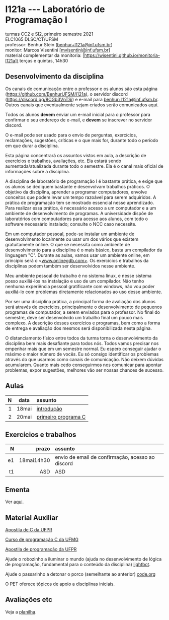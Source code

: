 # l121a --- Laboratório de Programação I
turmas CC2 e SI2, primeiro semestre 2021\
ELC1065 DLSC/CT/UFSM\
professor: Benhur Stein 
([benhur+l121a@inf.ufsm.br](mailto:benhur%2bl121a@inf.ufsm.br))\
monitor: Marcos Visentini [mvisentini@inf.ufsm.br]\
material complementar da monitoria: [https://wisentini.github.io/monitoria-l121a]\
terças e quintas, 14h30


## Desenvolvimento da disciplina

Os canais de comunicação entre o professor e os alunos são esta página (<https://github.com/BenhurUFSM/l121a>), o servidor discord (<https://discord.gg/8CGb3VnTSj>) e e-mail para [benhur+l121a@inf.ufsm.br](mailto:benhur%2bl121a@inf.ufsm.br).
Outros canais que eventualmente sejam criados serão comunicados aqui.

Todos os alunos **devem** enviar um e-mail inicial para o professor para confirmar o seu endereço de e-mail, e **devem** se inscrever no servidor discord.

O e-mail pode ser usado para o envio de perguntas, exercícios, reclamações, sugestões, críticas e o que mais for, durante todo o período em que durar a disciplina.

Esta página concentrará os assuntos vistos em aula, a descrição de exercícios e trabalhos, avaliações, etc. Ela estará sendo aumentada/atualizada durante todo o semestre. Ela é o canal mais oficial de informações sobre a disciplina.

A disciplina de laboratório de programação I é bastante prática, e exige que os alunos se dediquem bastante e desenvolvam trabalhos práticos.
O objetivo da disciplina, aprender a programar computadores, envolve conceitos que podem levar um tempo razoável para serem adquiridos.
A prática de programação tem se mostrado essencial nesse aprendizado.
Para realizar essa prática, é necessário acesso a um computador e a um ambiente de desenvolvimento de programas.
A universidade dispõe de laboratórios com computadores para acesso aos alunos, com todo o software necessário instalado; consulte o NCC caso necessite.

Em um computador pessoal, pode-se instalar um ambiente de desenvolvimento localmente ou usar um dos vários que existem gratuitamente online.
O que se necessita como ambiente de desenvolvimento para a disciplina é o mais básico, basta um compilador da linguagem "C".
Durante as aulas, vamos usar um ambiente online, em princípio será o <www.onlinegdb.com>. Os exercícios e trabalhos da disciplinas podem também ser desenvolvidos nesse ambiente.

Meu ambiente pessoal de trabalho é no sistema linux, e nesse sistema posso auxiliá-los na instalação e uso de um compilador. Não tenho nenhuma experiência pessoal gratificante com windows, não vou poder auxiliá-lo com problemas diretamente relacionados ao uso desse ambiente.

Por ser uma disciplina prática, a principal forma de avaliação dos alunos será através de exercícios, principalmente o desenvolvimento de pequenos programas de computador, a serem enviados para o professor. No final do semestre, deve ser desenvolvido um trabalho final um pouco mais complexo.
A descrição desses exercícios e programas, bem como a forma de entrega e avaliação dos mesmos será disponibilizada nesta página.

O distanciamento físico entre todos da turma torna o desenvolvimento da disciplina bem mais desafiante para todos nós.
Todos vamos precisar nos empenhar mais que em um semestre normal.
Eu espero conseguir ajudar o máximo o maior número de vocês.
Eu só consigo identificar os problemas através do que usarmos como canais de comunicação.
Não deixem dúvidas acumularem. Quanto mais cedo conseguirmos nos comunicar para apontar problemas, expor sugestões, melhores vão ser nossas chances de sucesso.

##  Aulas 

|    N |   data | assunto
| ---: | :----: | :--------
|    1 |  18mai | [introdução](https://github.com/BenhurUFSM/l121a/blob/main/Assuntos/01.Intro.md)
|    2 |  20mai | [primeiro programa C](https://github.com/BenhurUFSM/l121a/blob/main/Assuntos/02.p1.c.md)

<!--
  , organização de computadores (CPU (UC+ULA), Mem, E/S), "tudo é número!"
  [2]   3nov   programa básico em C, *printf*, expressões numéricas
  [3]   5nov   números binários, tipos de dados básicos em C, variáveis, *scanf*
  [4]  10nov   funções
  [5]  12nov   exercícios
  [6]  17nov   correção dos exercícios; operadores de comparação; comando de seleção *if*
  [7]  19nov   correção dos exercícios; *if*s aninhados para seleção múltipla
  [8]  24nov   operadores lógicos; comando de repetição *while*
  [9]  26nov   comandos *break* e *continue* em laços; operadores de atribuição
 [10]  1dez    comandos *for* e *do .. while*
 [11]  3dez    comando *switch*; vetores
       8dez    feriado
 [12]  10dez   matrizes
 [13]  15dez   arquivos
  14   17dez   ?
 [15]  5jan    passagem de argumentos por referência (ponteiros)
 [16]  7jan    funções recursivas
 [17]  12jan   implementação trabalho 3
 [18]  14jan   registros (struct)
 [19]  19jan   exemplo comentado de registros (struct)
 [20]  21jan   alocação dinâmica de memória

[1]: aula1.html
[2]: aula2.html
[3]: aula3.html
[4]: aula4.html
[5]: aula5.html
[6]: aula6.html
[7]: aula7.html
[8]: aula8.html
[9]: aula9.html
[10]: aula10.html
[11]: aula11.html
[12]: aula12.html
[13]: aula13.html
[15]: aula15.html
[16]: aula16.html
[17]: aula17.html
[18]: aula18.html
[19]: aula19.html
[20]: aula20.html

-->

## Exercícios e trabalhos

|     N |    prazo | assunto
| ----: | -------: | :-----------
|    e1 | 18mai14h30 | envio de email de confirmação, acesso ao discord
|    t1 |      ASD | ASD

<!--
  [t1]    <8dez adivinha
  [t2]   <16dez adivinha 2
  [t3]     8jan sudoku
  [t4]    27jan get10
  [t5]     ?fev largue o número

[t1]: trab1.html
[t2]: trab2.html
[t3]: trab3.html
[t4]: trab4.html
[t5]: trab5.html

-->

## Ementa

Ver [aqui](https://www.ufsm.br/ementario/disciplinas/elc1065/).

## Material Auxiliar

[Apostila de C da UFPR](http://www.inf.ufpr.br/cursos/ci067/Docs/NotasAula.pdf)

[Curso de programação C da UFMG](http://www2.dcc.ufmg.br/disciplinas/pc/source/introducao_c_renatocm_deeufmg.pdf)

[Apostila de programação da UFPR](http://www.inf.ufpr.br/cursos/ci055/apostila.pdf)

Ajude o robozinho a iluminar o mundo (ajuda no desenvolvimento de lógica de programação, fundamental para o conteúdo da disciplina) [lightbot](http://lightbot.com).

Ajude o passarinho a detonar o porco (semelhante ao anterior) [code.org](http://studio.code.org/hoc/1)

O PET oferece tópicos de apoio a disciplinas iniciais.

## Avaliações etc

Veja a [planilha](https://docs.google.com/spreadsheets/d/1vGsbATV6MzJOWgx205w_sS62_PDaY49Z0PNa4bUcHRw/edit?usp=sharing).

